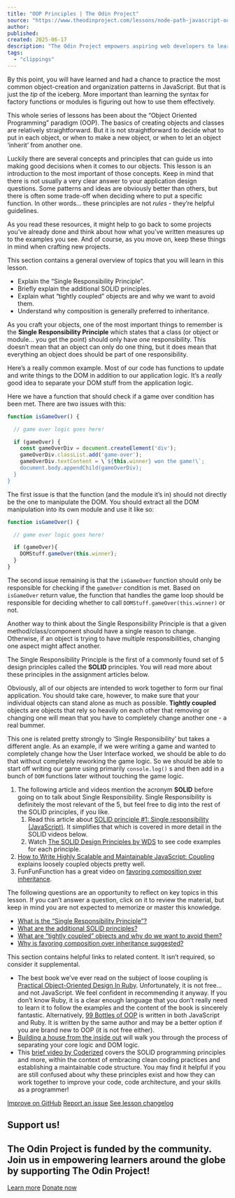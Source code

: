 ```yaml
---
title: "OOP Principles | The Odin Project"
source: "https://www.theodinproject.com/lessons/node-path-javascript-oop-principles"
author:
published:
created: 2025-06-17
description: "The Odin Project empowers aspiring web developers to learn together for free"
tags:
  - "clippings"
---
```

By this point, you will have learned and had a chance to practice the most common object-creation and organization patterns in JavaScript. But that is just the *tip* of the iceberg. More important than learning the syntax for factory functions or modules is figuring out how to use them effectively.

This whole series of lessons has been about the “Object Oriented Programming” paradigm (OOP). The basics of creating objects and classes are relatively straightforward. But it is not straightforward to decide what to put in each object, or when to make a new object, or when to let an object ‘inherit’ from another one.

Luckily there are several concepts and principles that can guide us into making good decisions when it comes to our objects. This lesson is an introduction to the most important of those concepts. Keep in mind that there is not usually a very clear answer to your application design questions. Some patterns and ideas are obviously better than others, but there is often some trade-off when deciding where to put a specific function. In other words… these principles are not *rules* - they’re helpful guidelines.

As you read these resources, it might help to go back to some projects you’ve already done and think about how what you’ve written measures up to the examples you see. And of course, as you move on, keep these things in mind when crafting new projects.

This section contains a general overview of topics that you will learn in this lesson.

- Explain the “Single Responsibility Principle”.
- Briefly explain the additional SOLID principles.
- Explain what “tightly coupled” objects are and why we want to avoid them.
- Understand why composition is generally preferred to inheritance.

As you craft your objects, one of the most important things to remember is the **Single Responsibility Principle** which states that a class (or object or module… you get the point) should only have *one* responsibility. This doesn’t mean that an object can only do one thing, but it does mean that everything an object does should be part of one responsibility.

Here’s a really common example. Most of our code has functions to update and write things to the DOM in addition to our application logic. It’s a *really* good idea to separate your DOM stuff from the application logic.

Here we have a function that should check if a game over condition has been met. There are two issues with this:

```javascript
function isGameOver() {

  // game over logic goes here!

  if (gameOver) {
    const gameOverDiv = document.createElement('div');
    gameOverDiv.classList.add('game-over');
    gameOverDiv.textContent = \`${this.winner} won the game!\`;
    document.body.appendChild(gameOverDiv);
  }
}
```

The first issue is that the function (and the module it’s in) should not directly be the one to manipulate the DOM. You should extract all the DOM manipulation into its own module and use it like so:

```javascript
function isGameOver() {

  // game over logic goes here!

  if (gameOver){
    DOMStuff.gameOver(this.winner);
  }
}
```

The second issue remaining is that the `isGameOver` function should only be responsible for checking if the `gameOver` condition is met. Based on `isGameOver` return value, the function that handles the game loop should be responsible for deciding whether to call `DOMStuff.gameOver(this.winner)` or not.

Another way to think about the Single Responsibility Principle is that a given method/class/component should have a single reason to change. Otherwise, if an object is trying to have multiple responsibilities, changing one aspect might affect another.

The Single Responsibility Principle is the first of a commonly found set of 5 design principles called the **SOLID** principles. You will read more about these principles in the assignment articles below.

Obviously, all of our objects are intended to work together to form our final application. You should take care, however, to make sure that your individual objects can stand alone as much as possible. **Tightly coupled** objects are objects that rely so heavily on each other that removing or changing one will mean that you have to completely change another one - a real bummer.

This one is related pretty strongly to ‘Single Responsibility’ but takes a different angle. As an example, if we were writing a game and wanted to completely change how the User Interface worked, we should be able to do that without completely reworking the game logic. So we should be able to start off writing our game using primarily `console.log()` s and then add in a bunch of `DOM` functions later without touching the game logic.

1. The following article and videos mention the acronym **SOLID** before going on to talk about Single Responsibility. Single Responsibility is definitely the most relevant of the 5, but feel free to dig into the rest of the SOLID principles, if you like.
	1. Read this article about [SOLID principle #1: Single responsibility (JavaScript)](https://duncan-mcardle.medium.com/solid-principle-1-single-responsibility-javascript-5d9ce2c6f4a5). It simplifies that which is covered in more detail in the SOLID videos below.
	2. Watch [The SOLID Design Principles by WDS](https://www.youtube.com/playlist?list=PLZlA0Gpn_vH9kocFX7R7BAe_CvvOCO_p9) to see code examples for each principle.
2. [How to Write Highly Scalable and Maintainable JavaScript: Coupling](https://web.archive.org/web/20170215102316/http://www.innoarchitech.com:80/scalable-maintainable-javascript-coupling) explains loosely coupled objects pretty well.
3. FunFunFunction has a great video on [favoring composition over inheritance](https://www.youtube.com/watch?v=wfMtDGfHWpA).

The following questions are an opportunity to reflect on key topics in this lesson. If you can’t answer a question, click on it to review the material, but keep in mind you are not expected to memorize or master this knowledge.

- [What is the “Single Responsibility Principle”?](https://www.theodinproject.com/lessons/#single-responsibility)
- [What are the additional SOLID principles?](https://duncan-mcardle.medium.com/solid-principle-1-single-responsibility-javascript-5d9ce2c6f4a5)
- [What are “tightly coupled” objects and why do we want to avoid them?](https://web.archive.org/web/20170215102316/http://www.innoarchitech.com:80/scalable-maintainable-javascript-coupling)
- [Why is favoring composition over inheritance suggested?](https://www.youtube.com/watch?v=wfMtDGfHWpA)

This section contains helpful links to related content. It isn’t required, so consider it supplemental.

- The best book we’ve ever read on the subject of loose coupling is [Practical Object-Oriented Design In Ruby](http://www.poodr.com/). Unfortunately, it is not free… and not JavaScript. We feel confident in recommending it anyway. If you don’t know Ruby, it is a clear enough language that you don’t really need to learn it to follow the examples and the content of the book is sincerely fantastic. Alternatively, [99 Bottles of OOP](https://sandimetz.com/products) is written in both JavaScript and Ruby. It is written by the same author and may be a better option if you are brand new to OOP (it is not free either).
- [Building a house from the inside out](https://www.ayweb.dev/blog/building-a-house-from-the-inside-out) will walk you through the process of separating your core logic and DOM logic.
- This [brief video by Coderized](https://www.youtube.com/watch?v=q1qKv5TBaOA) covers the SOLID programming principles and more, within the context of embracing clean coding practices and establishing a maintainable code structure. You may find it helpful if you are still confused about why these principles exist and how they can work together to improve your code, code architecture, and your skills as a programmer!

[Improve on GitHub](https://github.com/TheOdinProject/curriculum/edit/main/javascript/organizing_your_javascript_code/oop_principles.md) [Report an issue](https://github.com/TheOdinProject/curriculum/issues/new?labels=Status%3A+Needs+Triage&lesson-link=https%3A%2F%2Fwww.theodinproject.com%2Flessons%2Fnode-path-javascript-oop-principles&template=suggestion.yaml&title=OOP+Principles%3A+%3CShort+description+of+your+suggestion%3E) [See lesson changelog](https://github.com/TheOdinProject/curriculum/commits/main/javascript/organizing_your_javascript_code/oop_principles.md)

## Support us!

## The Odin Project is funded by the community. Join us in empowering learners around the globe by supporting The Odin Project!

[Learn more](https://www.theodinproject.com/support_us) [Donate now](https://opencollective.com/theodinproject/donate?amount=5)